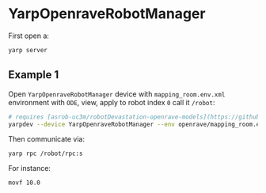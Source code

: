 # YarpOpenraveRobotManager

First open a:
```bash
yarp server
```

## Example 1
Open `YarpOpenraveRobotManager` device with `mapping_room.env.xml` environment with `ODE`, view, apply to robot index `0` call it `/robot`:
```bash
# requires [asrob-uc3m/robotDevastation-openrave-models](https://github.com/asrob-uc3m/robotDevastation-openrave-models)
yarpdev --device YarpOpenraveRobotManager --env openrave/mapping_room.env.xml --physics ode --robotIndex 0 --view --name /robot
```

Then communicate via:
```
yarp rpc /robot/rpc:s
```

For instance:
```bash
movf 10.0
```
